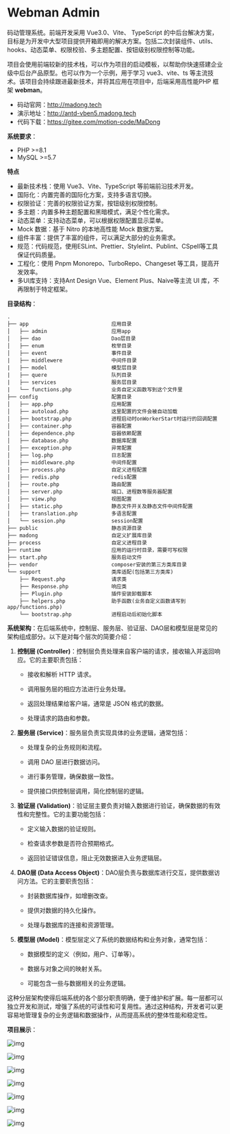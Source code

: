 # Webman Admin

码动管理系统。前端开发采用 Vue3.0、Vite、 TypeScript 的中后台解决方案，目标是为开发中大型项目提供开箱即用的解决方案。包括二次封装组件、utils、hooks、动态菜单、权限校验、多主题配置、按钮级别权限控制等功能。

项目会使用前端较新的技术栈，可以作为项目的启动模板，以帮助你快速搭建企业级中后台产品原型。也可以作为一个示例，用于学习 vue3、vite、ts 等主流技术。该项目会持续跟进最新技术，并将其应用在项目中，后端采用高性能PHP 框架 **webman**。

- 码动官网：http://madong.tech
- 演示地址：http://antd-vben5.madong.tech
- 代码下载：https://gitee.com/motion-code/MaDong

**系统要求**：

- PHP >=8.1
- MySQL >=5.7

**特点**

- 最新技术栈：使用 Vue3、Vite、TypeScript 等前端前沿技术开发。
- 国际化：内置完善的国际化方案，支持多语言切换。
- 权限验证：完善的权限验证方案，按钮级别权限控制。
- 多主题：内置多种主题配置和黑暗模式，满足个性化需求。
- 动态菜单：支持动态菜单，可以根据权限配置显示菜单。
- Mock 数据：基于 Nitro 的本地高性能 Mock 数据方案。
- 组件丰富：提供了丰富的组件，可以满足大部分的业务需求。
- 规范：代码规范，使用ESLint、Prettier、Stylelint、Publint、CSpell等工具保证代码质量。
- 工程化：使用 Pnpm Monorepo、TurboRepo、Changeset 等工具，提高开发效率。
- 多UI库支持：支持Ant Design Vue、Element Plus、Naive等主流 UI 库，不再限制于特定框架。

**目录结构**：

```
.
├── app                           应用目录
│   ├── admin                     应用app
│   ├── dao                       Dao层目录
│   ├── enum                      枚举目录
│   ├── event                     事件目录
|   ├── middlewere                中间件目录
|   ├── model                     模型层目录
|   ├── quere                     队列目录
|   ├── services                  服务层目录
|   └── functions.php             业务自定义函数写到这个文件里
├── config                        配置目录
│   ├── app.php                   应用配置
│   ├── autoload.php              这里配置的文件会被自动加载
│   ├── bootstrap.php             进程启动时onWorkerStart时运行的回调配置
│   ├── container.php             容器配置
│   ├── dependence.php            容器依赖配置
│   ├── database.php              数据库配置
│   ├── exception.php             异常配置
│   ├── log.php                   日志配置
│   ├── middleware.php            中间件配置
│   ├── process.php               自定义进程配置
│   ├── redis.php                 redis配置
│   ├── route.php                 路由配置
│   ├── server.php                端口、进程数等服务器配置
│   ├── view.php                  视图配置
│   ├── static.php                静态文件开关及静态文件中间件配置
│   ├── translation.php           多语言配置
│   └── session.php               session配置
├── public                        静态资源目录
├── madong                        自定义扩展库目录
├── process                       自定义进程目录
├── runtime                       应用的运行时目录，需要可写权限
├── start.php                     服务启动文件
├── vendor                        composer安装的第三方类库目录
└── support                       类库适配(包括第三方类库)
    ├── Request.php               请求类
    ├── Response.php              响应类
    ├── Plugin.php                插件安装卸载脚本
    ├── helpers.php               助手函数(业务自定义函数请写到app/functions.php)
    └── bootstrap.php             进程启动后初始化脚本
```

**系统架构**：在后端系统中，控制层、服务层、验证层、DAO层和模型层是常见的架构组成部分。以下是对每个层次的简要介绍：

1. **控制层 (Controller)**：控制层负责处理来自客户端的请求，接收输入并返回响应。它的主要职责包括：

   - 接收和解析 HTTP 请求。

   - 调用服务层的相应方法进行业务处理。

   - 返回处理结果给客户端，通常是 JSON 格式的数据。

   - 处理请求的路由和参数。

2. **服务层 (Service)**：服务层负责实现具体的业务逻辑，通常包括：

   - 处理复杂的业务规则和流程。

   - 调用 DAO 层进行数据访问。

   - 进行事务管理，确保数据一致性。

   - 提供接口供控制层调用，简化控制层的逻辑。

3. **验证层 (Validation)**：验证层主要负责对输入数据进行验证，确保数据的有效性和完整性。它的主要功能包括：

   - 定义输入数据的验证规则。

   - 检查请求参数是否符合预期格式。

   - 返回验证错误信息，阻止无效数据进入业务逻辑层。

4. **DAO层 (Data Access Object)**：DAO层负责与数据库进行交互，提供数据访问方法。它的主要职责包括：

   - 封装数据库操作，如增删改查。

   - 提供对数据的持久化操作。

   - 处理与数据库的连接和资源管理。

5. **模型层 (Model)**：模型层定义了系统的数据结构和业务对象，通常包括：

   - 数据模型的定义（例如，用户、订单等）。

   - 数据与对象之间的映射关系。

   - 可能包含一些与数据相关的业务逻辑。

这种分层架构使得后端系统的各个部分职责明确，便于维护和扩展。每一层都可以独立开发和测试，增强了系统的可读性和可复用性。通过这种结构，开发者可以更容易地管理复杂的业务逻辑和数据操作，从而提高系统的整体性能和稳定性。

**项目展示**：

![img](https://fastly.jsdelivr.net/gh/LetengZzz/img@main/tc2/img202411212214527.png)

![img](https://fastly.jsdelivr.net/gh/LetengZzz/img@main/tc2/img202411212214590.png)

![img](https://fastly.jsdelivr.net/gh/LetengZzz/img@main/tc2/img202411212214707.png)

![img](https://fastly.jsdelivr.net/gh/LetengZzz/img@main/tc2/img202411212214257.png)

![img](https://fastly.jsdelivr.net/gh/LetengZzz/img@main/tc2/img202411212214296.png)

![img](https://fastly.jsdelivr.net/gh/LetengZzz/img@main/tc2/img202411212214139.png)

![img](https://fastly.jsdelivr.net/gh/LetengZzz/img@main/tc2/img202411212214416.png)
